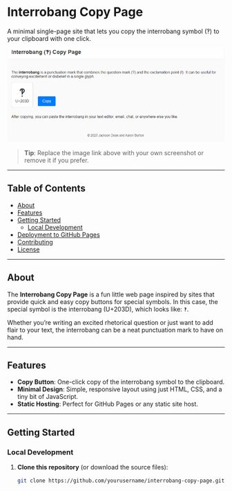 # Interrobang Copy Page

A minimal single-page site that lets you copy the interrobang symbol (‽) to your clipboard with one click.

![Screenshot of Interrobang Copy Page](./screenshot.png)

> **Tip**: Replace the image link above with your own screenshot or remove it if you prefer.

---

## Table of Contents

- [About](#about)
- [Features](#features)
- [Getting Started](#getting-started)
  - [Local Development](#local-development)
- [Deployment to GitHub Pages](#deployment-to-github-pages)
- [Contributing](#contributing)
- [License](#license)

---

## About

The **Interrobang Copy Page** is a fun little web page inspired by sites that provide quick and easy copy buttons for special symbols. In this case, the special symbol is the interrobang (U+203D), which looks like: `‽`.

Whether you’re writing an excited rhetorical question or just want to add flair to your text, the interrobang can be a neat punctuation mark to have on hand.

---

## Features

- **Copy Button**: One-click copy of the interrobang symbol to the clipboard.
- **Minimal Design**: Simple, responsive layout using just HTML, CSS, and a tiny bit of JavaScript.
- **Static Hosting**: Perfect for GitHub Pages or any static site host.

---

## Getting Started

### Local Development

1. **Clone this repository** (or download the source files):
   ```bash
   git clone https://github.com/yourusername/interrobang-copy-page.git
